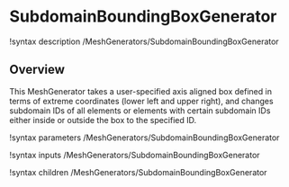 # SubdomainBoundingBoxGenerator

!syntax description /MeshGenerators/SubdomainBoundingBoxGenerator

## Overview

This MeshGenerator takes a user-specified axis aligned box defined in terms of
extreme coordinates (lower left and upper right), and changes subdomain IDs of
all elements or elements with certain subdomain IDs  either inside or outside
the box to the specified ID.

!syntax parameters /MeshGenerators/SubdomainBoundingBoxGenerator

!syntax inputs /MeshGenerators/SubdomainBoundingBoxGenerator

!syntax children /MeshGenerators/SubdomainBoundingBoxGenerator
